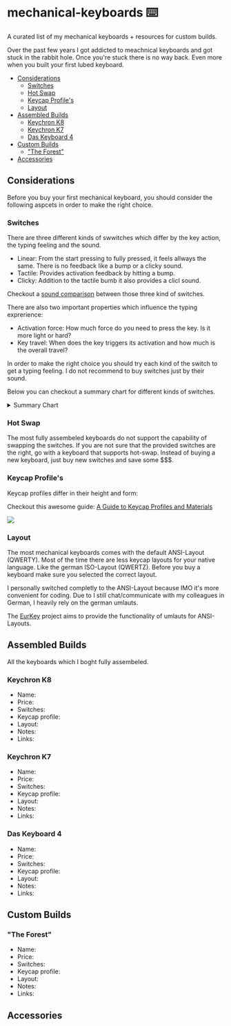 <!--toc:end-->

# mechanical-keyboards ⌨️

A curated list of my mechanical keyboards + resources for custom builds.

Over the past few years I got addicted to meachnical keyboards and got stuck in the rabbit hole.
Once you're stuck there is no way back. Even more when you built your first lubed keyboard.

<!--toc:start-->

- [Considerations](#considerations)
  - [Switches](#switches)
  - [Hot Swap](#hot-swap)
  - [Keycap Profile's](#keycap-profiles)
  - [Layout](#layout)
- [Assembled Builds](#assembled-builds)
  - [Keychron K8](#keychron-k8)
  - [Keychron K7](#keychron-k7)
  - [Das Keyboard 4](#das-keyboard-4)
- [Custom Builds](#custom-builds)
  - ["The Forest"](#the-forest)
- [Accessories](#accessories)
<!--toc:end-->

## Considerations

Before you buy your first mechanical keyboard, you should consider the following aspcets in order to make the right choice.

### Switches

There are three different kinds of swwitches which differ by the key action, the typing feeling and the sound.

- Linear: From the start pressing to fully pressed, it feels allways the same. There is no feedback like a bump or a clicky sound.
- Tactile: Provides activation feedback by hitting a bump.
- Clicky: Addition to the tactile bumb it also provides a clicl sound.

Checkout a [sound comparison](https://www.youtube.com/watch?v=rm-WuK_9OBM) between those three kind of switches.

There are also two important properties which influence the typing exprerience:

- Activation force: How much force do you need to press the key. Is it more light or hard?
- Key travel: When does the key triggers its activation and how much is the overall travel?

In order to make the right choice you should try each kind of the switch to get a typing feeling.
I do not recommend to buy switches just by their sound.

Below you can checkout a summary chart for different kinds of switches.

<details>
<summary style="font-size:14px">Summary Chart</summary>
<img src="https://blog.wooting.nl/wp-content/uploads/2015/09/different-switches-.gif"></img>
</details>

### Hot Swap

The most fully assembeled keyboards do not support the capability of swapping the switches.
If you are not sure that the provided switches are the right, go with a keyboard that supports hot-swap.
Instead of buying a new keyboard, just buy new switches and save some $$$.

### Keycap Profile's

Keycap profiles differ in their height and form:

Checkout this awesome guide: [A Guide to Keycap Profiles and Materials](https://switchandclick.com/ultimate-guide-to-picking-a-keycap-set-for-your-mechanical-keyboard/)

![](https://i2.wp.com/switchandclick.com/wp-content/uploads/2020/04/keycap-profiles-image.jpg?fit=455%2C1024&ssl=1)

### Layout

The most mechanical keyboards comes with the default ANSI-Layout (QWERTY). Most of the time there are less keycap layouts for your native language.
Like the german ISO-Layout (QWERTZ). Before you buy a keyboard make sure you selected the correct layout.

I personally switched completly to the ANSI-Layout because IMO it's more convenient for coding.
Due to I still chat/communicate with my colleagues in German, I heavily rely on the german umlauts.

The [EurKey](https://eurkey.steffen.bruentjen.eu/layout.html) project aims to provide the functionality of umlauts for ANSI-Layouts.

## Assembled Builds

All the keyboards which I boght fully assembeled.

### Keychron K8

- Name:
- Price:
- Switches:
- Keycap profile:
- Layout:
- Notes:
- Links:

### Keychron K7

- Name:
- Price:
- Switches:
- Keycap profile:
- Layout:
- Notes:
- Links:

### Das Keyboard 4

- Name:
- Price:
- Switches:
- Keycap profile:
- Layout:
- Notes:
- Links:

## Custom Builds

### "The Forest"

- Name:
- Price:
- Switches:
- Keycap profile:
- Layout:
- Notes:
- Links:

## Accessories
